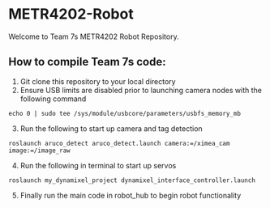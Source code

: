# METR4202-Robot

Welcome to Team 7s METR4202 Robot Repository.

## How to compile Team 7s code:

1. Git clone this repository to your local directory
2. Ensure USB limits are disabled prior to launching camera nodes with the following command
```
echo 0 | sudo tee /sys/module/usbcore/parameters/usbfs_memory_mb
```
3. Run the following to start up camera and tag detection
```
roslaunch aruco_detect aruco_detect.launch camera:=/ximea_cam image:=/image_raw
```
4. Run the following in terminal to start up servos
```
roslaunch my_dynamixel_project dynamixel_interface_controller.launch
```
5. Finally run the main code in robot_hub to begin robot functionality
